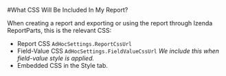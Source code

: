 #What CSS Will Be Included In My Report?

When creating a report and exporting or using the report through Izenda ReportParts, this is the relevant CSS:

- Report CSS ``AdHocSettings.ReportCssUrl``
- Field-Value CSS ``AdHocSettings.FieldValueCssUrl`` _We include this when field-value style is applied._
- Embedded CSS in the Style tab.
